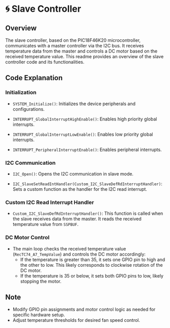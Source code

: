 # 🌀 Slave Controller 

## Overview
The slave controller, based on the PIC18F46K20 microcontroller, communicates with a master controller via the I2C bus. It receives temperature data from the master and controls a DC motor based on the received temperature value. This readme provides an overview of the slave controller code and its functionalities.

## Code Explanation
### Initialization
- `SYSTEM_Initialize()`: Initializes the device peripherals and configurations.
  
- `INTERRUPT_GlobalInterruptHighEnable()`: Enables high priority global interrupts.
  
- `INTERRUPT_GlobalInterruptLowEnable()`: Enables low priority global interrupts.
  
- `INTERRUPT_PeripheralInterruptEnable()`: Enables peripheral interrupts.

### I2C Communication
- `I2C_Open()`: Opens the I2C communication in slave mode.
  
- `I2C_SlaveSetReadIntHandler(Custom_I2C_SlaveDefRdInterruptHandler)`: Sets a custom function as the handler for the I2C read interrupt.

### Custom I2C Read Interrupt Handler
- `Custom_I2C_SlaveDefRdInterruptHandler()`: This function is called when the slave receives data from the master. It reads the received temperature value from `SSPBUF`.

### DC Motor Control
- The main loop checks the received temperature value (`RecTC74_A7_TempValue`) and controls the DC motor accordingly:
  - If the temperature is greater than 35, it sets one GPIO pin to high and the other to low. This likely corresponds to clockwise rotation of the DC motor.
  - If the temperature is 35 or below, it sets both GPIO pins to low, likely stopping the motor.

## Note
- Modify GPIO pin assignments and motor control logic as needed for specific hardware setup.
- Adjust temperature thresholds for desired fan speed control.

